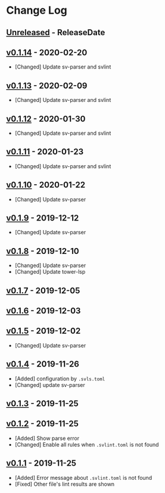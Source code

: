 # Change Log

## [Unreleased](https://github.com/dalance/svls/compare/v0.1.14...Unreleased) - ReleaseDate

## [v0.1.14](https://github.com/dalance/svls/compare/v0.1.13...v0.1.14) - 2020-02-20

* [Changed] Update sv-parser and svlint

## [v0.1.13](https://github.com/dalance/svls/compare/v0.1.12...v0.1.13) - 2020-02-09

* [Changed] Update sv-parser and svlint

## [v0.1.12](https://github.com/dalance/svls/compare/v0.1.11...v0.1.12) - 2020-01-30

* [Changed] Update sv-parser and svlint

## [v0.1.11](https://github.com/dalance/svls/compare/v0.1.10...v0.1.11) - 2020-01-23

* [Changed] Update sv-parser and svlint

## [v0.1.10](https://github.com/dalance/svls/compare/v0.1.9...v0.1.10) - 2020-01-22

* [Changed] Update sv-parser

## [v0.1.9](https://github.com/dalance/svls/compare/v0.1.8...v0.1.9) - 2019-12-12

* [Changed] Update sv-parser

## [v0.1.8](https://github.com/dalance/svls/compare/v0.1.7...v0.1.8) - 2019-12-10

* [Changed] Update sv-parser
* [Changed] Update tower-lsp

## [v0.1.7](https://github.com/dalance/svls/compare/v0.1.6...v0.1.7) - 2019-12-05

## [v0.1.6](https://github.com/dalance/svls/compare/v0.1.5...v0.1.6) - 2019-12-03

## [v0.1.5](https://github.com/dalance/svls/compare/v0.1.4...v0.1.5) - 2019-12-02

* [Changed] Update sv-parser

## [v0.1.4](https://github.com/dalance/svls/compare/v0.1.3...v0.1.4) - 2019-11-26

* [Added] configuration by `.svls.toml`
* [Changed] update sv-parser

## [v0.1.3](https://github.com/dalance/svls/compare/v0.1.2...v0.1.3) - 2019-11-25

## [v0.1.2](https://github.com/dalance/svls/compare/v0.1.1...v0.1.2) - 2019-11-25

* [Added] Show parse error
* [Changed] Enable all rules when `.svlint.toml` is not found

## [v0.1.1](https://github.com/dalance/svlint/compare/v0.1.0...v0.1.1) - 2019-11-25

* [Added] Error message about `.svlint.toml` is not found
* [Fixed] Other file's lint results are shown
